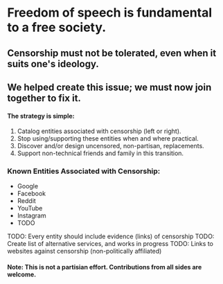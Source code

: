 # Freedom of speech is fundamental to a free society. 

## Censorship must not be tolerated, even when it suits one\'s ideology.  

## We helped create this issue; we must now join together to fix it.



#### The strategy is simple:

1. Catalog entities associated with censorship (left or right).
2. Stop using/supporting these entities when and where practical.
3. Discover and/or design uncensored, non-partisan, replacements.
4. Support non-technical friends and family in this transition.

### Known Entities Associated with Censorship:

- Google
- Facebook
- Reddit
- YouTube
- Instagram
- TODO

TODO: Every entity should include evidence (links) of censorship
TODO: Create list of alternative services, and works in progress
TODO: Links to websites against censorship (non-politically affiliated)


#### Note: This is not a partisian effort. Contributions from all sides are welcome.
